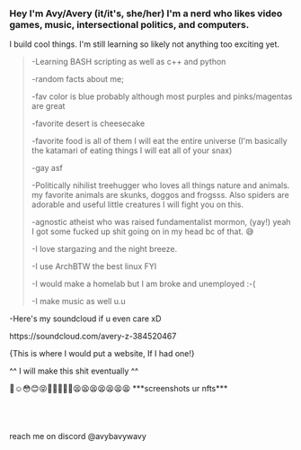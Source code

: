 ### <p>Hey I'm Avy/Avery (it/it's, she/her) I'm a nerd who likes video games, music, intersectional politics, and computers.<br>
I build cool things. I'm still learning so likely not anything too exciting yet.</p>
 ><p>-Learning BASH scripting as well as c++ and python</p>
 ><p>-random facts about me;</p>
 ><p>-fav color is blue probably although most purples and pinks/magentas are great</p>
 ><p>-favorite desert is cheesecake</p>
 ><p>-favorite food is all of them I will eat the entire universe (I'm basically the katamari of eating things I will eat all of your snax)</p>
 ><p>-gay asf</p>
 ><p>-Politically nihilist treehugger who loves all things nature and animals. my favorite animals are skunks, doggos and frogsss. Also spiders are adorable and useful little creatures I will fight you on this.</p>
 ><p>-agnostic atheist who was raised fundamentalist mormon, (yay!) yeah I got some fucked up shit going on in my head bc of that. 😅</p>
 ><p>-I love stargazing and the night breeze.</p>
 ><p>-I use ArchBTW the best linux FYI</p>
 ><p>-I would make a homelab but I am broke and unemployed :-(</p>
 ><p>-I make music as well u.u</p>
 <p>-Here's my soundcloud if u even care xD</p>
 https://soundcloud.com/avery-z-384520467</p>
{This is where I would put a website, If I had one!}</p>
^^ I will make this shit eventually ^^</p>
<p>
🥺☺️😳😊😝🐶🤙🏳️‍🌈🤭😫😫😫😫😫😫😫  ***screenshots ur nfts***<br>
<br>
<br>
<br>
<br>
reach me on discord @avybavywavy<br>
</p>
<!---
Avybavywavy/Avybavywavy is a ✨ special ✨ repository because its `README.md` (this file) appears on your GitHub profile.
You can click the Preview link to take a look at your changes.
--->

